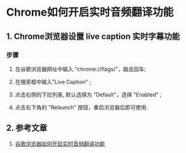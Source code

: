 # Chrome如何开启实时音频翻译功能

## 1. Chrome浏览器设置 live caption 实时字幕功能

### 步骤

1. 在谷歌浏览器网址中输入 "chrome://flags/"，敲击回车;

2. 在搜索框中输入"Live Caption" ;

3. 点击右侧的下拉列表, 默认选择为 "Default"，选择 "Enabled" ;

4. 点击右下角的 "Relaunch" 按钮，重启浏览器后即可使用.

## 2. 参考文章

1. [谷歌浏览器如何开启实时音频翻译功能](https://chrome.xahuapu.net/help/117.html)
